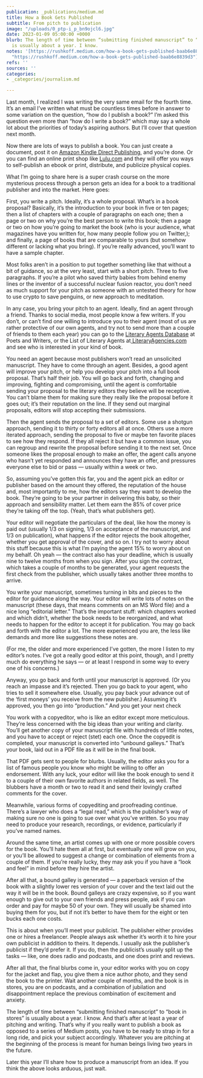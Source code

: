 ```yaml
---
publication: _publications/medium.md
title: How a Book Gets Published
subtitle: From pitch to publication
image: "/uploads/0_ptp-i_p_bn9ojcl6.jpg"
date: 2023-01-09 05:00:00 +0000
blurb: The length of time between “submitting finished manuscript” to “book in stores”
  is usually about a year. I know.
notes: '[https://rushkoff.medium.com/how-a-book-gets-published-baab6e8839d3](https://rushkoff.medium.com/how-a-book-gets-published-baab6e8839d3
  "https://rushkoff.medium.com/how-a-book-gets-published-baab6e8839d3")'
refs: ''
sources: ''
categories:
- _categories/journalism.md

---
```

Last month, I realized I was writing the very same email for the fourth time. It’s an email I’ve written what must be countless times before in answer to some variation on the question, “how do I publish a book?” I’m asked this question even more than “how do I write a book?” which may say a whole lot about the priorities of today’s aspiring authors. But I’ll cover that question next month.

Now there are lots of ways to publish a book. You can just create a document, post it on [Amazon Kindle Direct Publishing](https://kdp.amazon.com/), and you’re done. Or you can find an online print shop like [Lulu.com](http://lulu.com/) and they will offer you ways to self-publish an ebook or print, distribute, and publicize physical copies.

What I’m going to share here is a super crash course on the more mysterious process through a person gets an idea for a book to a traditional publisher and into the market. Here goes:

First, you write a pitch. Ideally, it’s a whole proposal. What’s in a book proposal? Basically, it’s the introduction to your book in five or ten pages; then a list of chapters with a couple of paragraphs on each one; then a page or two on why you’re the best person to write this book; then a page or two on how you’re going to market the book (who is your audience, what magazines have you written for, how many people follow you on Twitter,); and finally, a page of books that are comparable to yours (but somehow different or lacking what you bring). If you’re really advanced, you’ll want to have a sample chapter.

Most folks aren’t in a position to put together something like that without a bit of guidance, so at the very least, start with a short pitch. Three to five paragraphs. If you’re a pilot who saved thirty babies from behind enemy lines or the inventor of a successful nuclear fusion reactor, you don’t need as much support for your pitch as someone with an untested theory for how to use crypto to save penguins, or new approach to meditation.

In any case, you bring your pitch to an agent. Ideally, find an agent through a friend. Thanks to social media, most people know a few writers. If you don’t, or can’t find one willing to introduce you to their agent (most of us are rather protective of our own agents, and try not to send more than a couple of friends to them each year) you can go to the [Literary Agents Database](https://www.pw.org/literary_agents) at Poets and Writers, or the List of Literary Agents at[ LiteraryAgencies.com](https://literaryagencies.com/) and see who is interested in your kind of book.

You need an agent because most publishers won’t read an unsolicited manuscript. They have to come through an agent. Besides, a good agent will improve your pitch, or help you develop your pitch into a full book proposal. That’s half their job. You will go back and forth, changing and improving, fighting and compromising, until the agent is comfortable sending your proposal to the literary editors they believe will be receptive. You can’t blame them for making sure they really like the proposal before it goes out; it’s their reputation on the line. If they send out marginal proposals, editors will stop accepting their submissions.

Then the agent sends the proposal to a set of editors. Some use a shotgun approach, sending it to thirty or forty editors all at once. Others use a more iterated approach, sending the proposal to five or maybe ten favorite places to see how they respond. If they all reject it but have a common issue, you can regroup and rewrite the proposal before sending it to the next set. Once someone likes the proposal enough to make an offer, the agent calls anyone who hasn’t yet responded and announces they have an offer, and pressures everyone else to bid or pass — usually within a week or two.

So, assuming you’ve gotten this far, you and the agent pick an editor or publisher based on the amount they offered, the reputation of the house and, most importantly to me, how the editors say they want to develop the book. They’re going to be your partner in delivering this baby, so their approach and sensibility matter. Let them earn the 85% of cover price they’re taking off the top. (Yeah, that’s what publishers get).

Your editor will negotiate the particulars of the deal, like how the money is paid out (usually 1/3 on signing, 1/3 on acceptance of the manuscript, and 1/3 on publication), what happens if the editor rejects the book altogether, whether you get approval of the cover, and so on. I try not to worry about this stuff because this is what I’m paying the agent 15% to worry about on my behalf. Oh yeah — the contract also has your deadline, which is usually nine to twelve months from when you sign. After you sign the contract, which takes a couple of months to be generated, your agent requests the first check from the publisher, which usually takes another three months to arrive.

You write your manuscript, sometimes turning in bits and pieces to the editor for guidance along the way. Your editor will write lots of notes on the manuscript (these days, that means comments on an MS Word file) and a nice long “editorial letter.” That’s the important stuff: which chapters worked and which didn’t, whether the book needs to be reorganized, and what needs to happen for the editor to accept it for publication. You may go back and forth with the editor a lot. The more experienced you are, the less like demands and more like suggestions these notes are.

(For me, the older and more experienced I’ve gotten, the more I listen to my editor’s notes. I’ve got a really good editor at this point, though, and I pretty much do everything he says — or at least I respond in some way to every one of his concerns.)

Anyway, you go back and forth until your manuscript is approved. (Or you reach an impasse and it’s rejected. Then you go back to your agent, who tries to sell it somewhere else. Usually, you pay back your advance out of the ‘first moneys’ you receive from the new publisher.) Assuming it’s approved, you then go into “production.” And you get your next check

You work with a copyeditor, who is like an editor except more meticulous. They’re less concerned with the big ideas than your writing and clarity. You’ll get another copy of your manuscript file with hundreds of little notes, and you have to accept or reject (stet) each one. Once the copyedit is completed, your manuscript is converted into “unbound galleys.” That’s your book, laid out in a PDF file as it will be in the final book.

That PDF gets sent to people for blurbs. Usually, the editor asks you for a list of famous people you know who might be willing to offer an endorsement. With any luck, your editor will like the book enough to send it to a couple of their own favorite authors in related fields, as well. The blubbers have a month or two to read it and send their lovingly crafted comments for the cover.

Meanwhile, various forms of copyediting and proofreading continue. There’s a lawyer who does a “legal read,” which is the publisher’s way of making sure no one is going to sue over what you’ve written. So you may need to produce your research, recordings, or evidence, particularly if you’ve named names.

Around the same time, an artist comes up with one or more possible covers for the book. You’ll hate them all at first, but eventually one will grow on you, or you’ll be allowed to suggest a change or combination of elements from a couple of them. If you’re really lucky, they may ask you if you have a “look and feel” in mind before they hire the artist.

After all that, a bound galley is generated — a paperback version of the book with a slightly lower res version of your cover and the text laid out the way it will be in the book. Bound galleys are crazy expensive, so if you want enough to give out to your own friends and press people, ask if you can order and pay for maybe 50 of your own. They will usually be shamed into buying them for you, but if not it’s better to have them for the eight or ten bucks each one costs.

This is about when you’ll meet your publicist. The publisher either provides one or hires a freelancer. People always ask whether it’s worth it to hire your own publicist in addition to theirs. It depends. I usually ask the publisher’s publicist if they’d prefer it. If you do, then the publicist’s usually split up the tasks — like, one does radio and podcasts, and one does print and reviews.

After all that, the final blurbs come in, your editor works with you on copy for the jacket and flap, you give them a nice author photo, and they send the book to the printer. Wait another couple of months, and the book is in stores, you are on podcasts, and a combination of jubilation and disappointment replace the previous combination of excitement and anxiety.

The length of time between “submitting finished manuscript” to “book in stores” is usually about a year. I know. And that’s after at least a year of pitching and writing. That’s why if you really want to publish a book as opposed to a series of Medium posts, you have to be ready to strap in for a long ride, and pick your subject accordingly. Whatever you are pitching at the beginning of the process is meant for human beings living two years in the future.

Later this year I’ll share how to produce a manuscript from an idea. If you think the above looks arduous, just wait.
